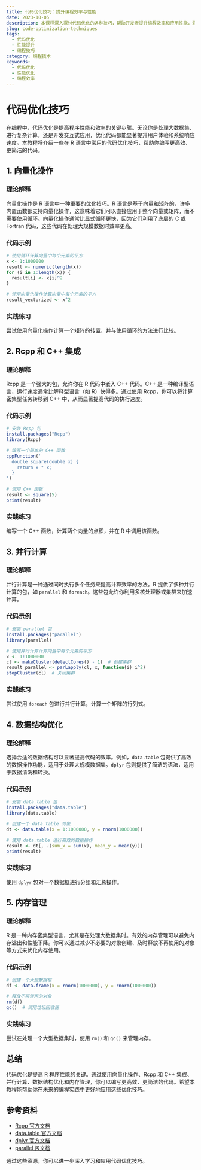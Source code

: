 ```yaml
---
title: 代码优化技巧：提升编程效率与性能
date: 2023-10-05
description: 本课程深入探讨代码优化的各种技巧，帮助开发者提升编程效率和应用性能，涵盖算法优化、内存管理、并发处理等多个方面。
slug: code-optimization-techniques
tags:
  - 代码优化
  - 性能提升
  - 编程技巧
category: 编程技术
keywords:
  - 代码优化
  - 性能优化
  - 编程效率
---
```


# 代码优化技巧

在编程中，代码优化是提高程序性能和效率的关键步骤。无论你是处理大数据集、进行复杂计算，还是开发交互式应用，优化代码都能显著提升用户体验和系统响应速度。本教程将介绍一些在 R 语言中常用的代码优化技巧，帮助你编写更高效、更简洁的代码。

## 1. 向量化操作

### 理论解释
向量化操作是 R 语言中一种重要的优化技巧。R 语言是基于向量和矩阵的，许多内置函数都支持向量化操作，这意味着它们可以直接应用于整个向量或矩阵，而不需要使用循环。向量化操作通常比显式循环更快，因为它们利用了底层的 C 或 Fortran 代码，这些代码在处理大规模数据时效率更高。

### 代码示例
```r
# 使用循环计算向量中每个元素的平方
x <- 1:1000000
result <- numeric(length(x))
for (i in 1:length(x)) {
  result[i] <- x[i]^2
}

# 使用向量化操作计算向量中每个元素的平方
result_vectorized <- x^2
```

### 实践练习
尝试使用向量化操作计算一个矩阵的转置，并与使用循环的方法进行比较。

## 2. Rcpp 和 C++ 集成

### 理论解释
Rcpp 是一个强大的包，允许你在 R 代码中嵌入 C++ 代码。C++ 是一种编译型语言，运行速度通常比解释型语言（如 R）快得多。通过使用 Rcpp，你可以将计算密集型任务转移到 C++ 中，从而显著提高代码的执行速度。

### 代码示例
```r
# 安装 Rcpp 包
install.packages("Rcpp")
library(Rcpp)

# 编写一个简单的 C++ 函数
cppFunction('
  double square(double x) {
    return x * x;
  }
')

# 调用 C++ 函数
result <- square(5)
print(result)
```

### 实践练习
编写一个 C++ 函数，计算两个向量的点积，并在 R 中调用该函数。

## 3. 并行计算

### 理论解释
并行计算是一种通过同时执行多个任务来提高计算效率的方法。R 提供了多种并行计算的包，如 `parallel` 和 `foreach`。这些包允许你利用多核处理器或集群来加速计算。

### 代码示例
```r
# 安装 parallel 包
install.packages("parallel")
library(parallel)

# 使用并行计算计算向量中每个元素的平方
x <- 1:1000000
cl <- makeCluster(detectCores() - 1)  # 创建集群
result_parallel <- parLapply(cl, x, function(i) i^2)
stopCluster(cl)  # 关闭集群
```

### 实践练习
尝试使用 `foreach` 包进行并行计算，计算一个矩阵的行列式。

## 4. 数据结构优化

### 理论解释
选择合适的数据结构可以显著提高代码的效率。例如，`data.table` 包提供了高效的数据操作功能，适用于处理大规模数据集。`dplyr` 包则提供了简洁的语法，适用于数据清洗和转换。

### 代码示例
```r
# 安装 data.table 包
install.packages("data.table")
library(data.table)

# 创建一个 data.table 对象
dt <- data.table(x = 1:1000000, y = rnorm(1000000))

# 使用 data.table 进行高效的数据操作
result <- dt[, .(sum_x = sum(x), mean_y = mean(y))]
print(result)
```

### 实践练习
使用 `dplyr` 包对一个数据框进行分组和汇总操作。

## 5. 内存管理

### 理论解释
R 是一种内存密集型语言，尤其是在处理大数据集时。有效的内存管理可以避免内存溢出和性能下降。你可以通过减少不必要的对象创建、及时释放不再使用的对象等方式来优化内存使用。

### 代码示例
```r
# 创建一个大型数据框
df <- data.frame(x = rnorm(1000000), y = rnorm(1000000))

# 释放不再使用的对象
rm(df)
gc()  # 调用垃圾回收器
```

### 实践练习
尝试在处理一个大型数据集时，使用 `rm()` 和 `gc()` 来管理内存。

## 总结

代码优化是提高 R 程序性能的关键。通过使用向量化操作、Rcpp 和 C++ 集成、并行计算、数据结构优化和内存管理，你可以编写更高效、更简洁的代码。希望本教程能帮助你在未来的编程实践中更好地应用这些优化技巧。

## 参考资料
- [Rcpp 官方文档](https://cran.r-project.org/web/packages/Rcpp/index.html)
- [data.table 官方文档](https://cran.r-project.org/web/packages/data.table/index.html)
- [dplyr 官方文档](https://cran.r-project.org/web/packages/dplyr/index.html)
- [parallel 包文档](https://cran.r-project.org/web/packages/parallel/index.html)

通过这些资源，你可以进一步深入学习和应用代码优化技巧。